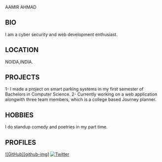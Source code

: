 AAMIR AHMAD
## BIO ##
I am a cyber security and web development enthusiast.

## LOCATION ##
NOIDA,INDIA.
  

## PROJECTS ##
1- I made a project on smart parking systems in my first semester of Bachelors in Computer Science.
2- Currently working on a web application alongwith three team members, which is a college based Journey planner.
 

## HOBBIES ##
I do standup comedy and poetries in my part time.



## PROFILES ##
[![GitHub][github-img]](https://github.com/sickwiz)
[![Twitter][twitter-img]](https://twitter.com/_sickwiz)

[twitter-img]: https://i.imgur.com/wWzX9uB.png
[twitter-img]:https://i.imgur.com/9I6NRUm

